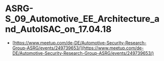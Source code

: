 # ASRG-S\_09\_Automotive\_EE\_Architecture\_and\_AutoISAC\_on\_17.04.18

* [https://www.meetup.com/de-DE/Automotive-Security-Research-Group-ASRG/events/249739653/](https://www.meetup.com/de-DE/Automotive-Security-Research-Group-ASRG/events/249739653/)


